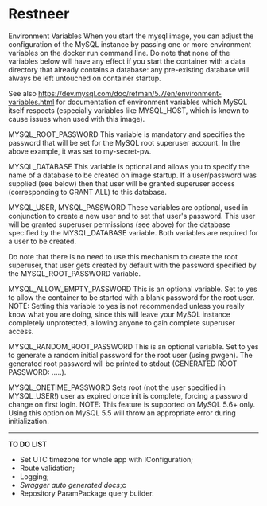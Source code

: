 # Restneer

Environment Variables
When you start the mysql image, you can adjust the configuration of the MySQL instance by passing one or more environment variables on the docker run command line. Do note that none of the variables below will have any effect if you start the container with a data directory that already contains a database: any pre-existing database will always be left untouched on container startup.

See also https://dev.mysql.com/doc/refman/5.7/en/environment-variables.html for documentation of environment variables which MySQL itself respects (especially variables like MYSQL_HOST, which is known to cause issues when used with this image).

MYSQL_ROOT_PASSWORD
This variable is mandatory and specifies the password that will be set for the MySQL root superuser account. In the above example, it was set to my-secret-pw.

MYSQL_DATABASE
This variable is optional and allows you to specify the name of a database to be created on image startup. If a user/password was supplied (see below) then that user will be granted superuser access (corresponding to GRANT ALL) to this database.

MYSQL_USER, MYSQL_PASSWORD
These variables are optional, used in conjunction to create a new user and to set that user's password. This user will be granted superuser permissions (see above) for the database specified by the MYSQL_DATABASE variable. Both variables are required for a user to be created.

Do note that there is no need to use this mechanism to create the root superuser, that user gets created by default with the password specified by the MYSQL_ROOT_PASSWORD variable.

MYSQL_ALLOW_EMPTY_PASSWORD
This is an optional variable. Set to yes to allow the container to be started with a blank password for the root user. NOTE: Setting this variable to yes is not recommended unless you really know what you are doing, since this will leave your MySQL instance completely unprotected, allowing anyone to gain complete superuser access.

MYSQL_RANDOM_ROOT_PASSWORD
This is an optional variable. Set to yes to generate a random initial password for the root user (using pwgen). The generated root password will be printed to stdout (GENERATED ROOT PASSWORD: .....).

MYSQL_ONETIME_PASSWORD
Sets root (not the user specified in MYSQL_USER!) user as expired once init is complete, forcing a password change on first login. NOTE: This feature is supported on MySQL 5.6+ only. Using this option on MySQL 5.5 will throw an appropriate error during initialization.

_______________________________

**TO DO LIST**

- Set UTC timezone for whole app with IConfiguration;
- Route validation;
- Logging;
- *Swagger auto generated docs*;c
- Repository ParamPackage query builder.

